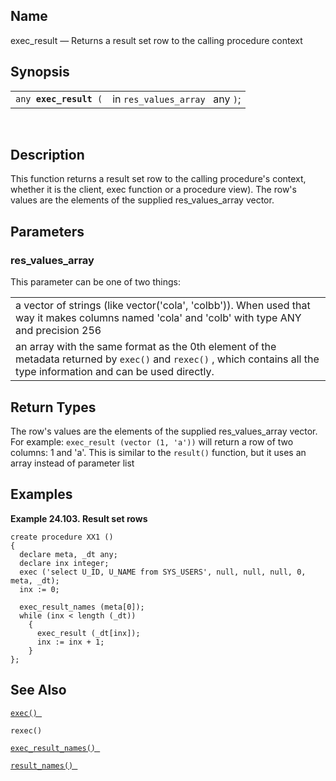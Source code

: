 <div id="fn_exec_result" class="refentry">

<div class="titlepage">

</div>

<div class="refnamediv">

## Name

exec_result — Returns a result set row to the calling procedure context

</div>

<div class="refsynopsisdiv">

## Synopsis

<div id="fsyn_exec_result" class="funcsynopsis">

|                             |                                 |
|-----------------------------|---------------------------------|
| `any `**`exec_result`**` (` | in `res_values_array ` any `)`; |

<div class="funcprototype-spacer">

 

</div>

</div>

</div>

<div id="desc_exec_result" class="refsect1">

## Description

This function returns a result set row to the calling procedure's
context, whether it is the client, exec function or a procedure view).
The row's values are the elements of the supplied res_values_array
vector.

</div>

<div id="params_exec_result" class="refsect1">

## Parameters

<div id="id88000" class="refsect2">

### res_values_array

This parameter can be one of two things:

|                                                                                                                                                                         |
|-------------------------------------------------------------------------------------------------------------------------------------------------------------------------|
| a vector of strings (like vector('cola', 'colbb')). When used that way it makes columns named 'cola' and 'colb' with type ANY and precision 256                         |
| an array with the same format as the 0th element of the metadata returned by `exec()` and `rexec()` , which contains all the type information and can be used directly. |

</div>

</div>

<div id="ret_exec_result" class="refsect1">

## Return Types

The row's values are the elements of the supplied res_values_array
vector. For example: `exec_result (vector (1, 'a'))` will return a row
of two columns: 1 and 'a'. This is similar to the `result()` function,
but it uses an array instead of parameter list

</div>

<div id="examples_exec_result" class="refsect1">

## Examples

<div id="ex_exec_result_names" class="example">

**Example 24.103. Result set rows**

<div class="example-contents">

``` screen
create procedure XX1 ()
{
  declare meta, _dt any;
  declare inx integer;
  exec ('select U_ID, U_NAME from SYS_USERS', null, null, null, 0, meta, _dt);
  inx := 0;

  exec_result_names (meta[0]);
  while (inx < length (_dt))
    {
      exec_result (_dt[inx]);
      inx := inx + 1;
    }
};
```

</div>

</div>

  

</div>

<div id="seealso_exec_result" class="refsect1">

## See Also

<a href="fn_exec.html" class="link" title="exec"><code
class="function">exec() </code></a>

`rexec() `

<a href="fn_exec_result_names.html" class="link"
title="exec_result_names"><code
class="function">exec_result_names() </code></a>

<a href="fn_result_names.html" class="link" title="result_names"><code
class="function">result_names() </code></a>

</div>

</div>
